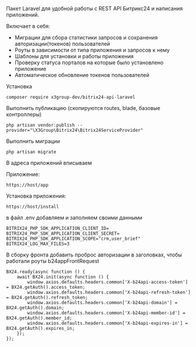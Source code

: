 Пакет Laravel для удобной работы с REST API Битрикс24 и написания приложений.

Включает в себя:
- Миграции для сбора статистики запросов и сохранения авторизации(токенов) пользователей
- Роуты в зависимости от типа приложения и запросов к нему
- Шаблоны для установки и работы приложения
- Проверку статуса порталов на которые было установлено приложение
- Автоматическое обновление токенов пользователей

Установка

```injectablephp
composer require x3group-dev/bitrix24-api-laravel
```

Выполнить публикацию (скопируются routes, blade, базовые контроллеры)
```injectablephp
php artisan vendor:publish --provider="\X3Group\Bitrix24\Bitrix24ServiceProvider"
```

Выполнить миграции
```injectablephp
php artisan migrate
```

В адреса приложений вписываем

Приложение:
```injectablephp
https://host/app
```
Установка приложения:
```injectablephp
https://host/install
```

в файл .env добавляем и заполняем своими данными
```injectablephp
BITRIX24_PHP_SDK_APPLICATION_CLIENT_ID=
BITRIX24_PHP_SDK_APPLICATION_CLIENT_SECRET=
BITRIX24_PHP_SDK_APPLICATION_SCOPE="crm,user_brief"
BITRIX24_LOG_MAX_FILES=3
```

В сборку фронта добавить проброс авторизации в заголовках, чтобы работали роуты b24appFrontRequest

```injectablephp
BX24.ready(async function () {
    await BX24.init(async function () {
        window.axios.defaults.headers.common['X-b24api-access-token'] = BX24.getAuth().access_token;
        window.axios.defaults.headers.common['X-b24api-refresh-token'] = BX24.getAuth().refresh_token;
        window.axios.defaults.headers.common['X-b24api-domain'] = BX24.getAuth().domain;
        window.axios.defaults.headers.common['X-b24api-member-id'] = BX24.getAuth().member_id;
        window.axios.defaults.headers.common['X-b24api-expires-in'] = BX24.getAuth().expires_in;
    });
});
```
